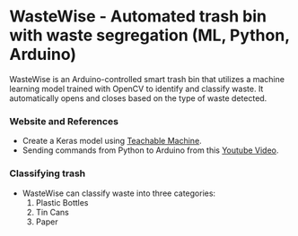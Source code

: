 # WasteWise - Automated trash bin with waste segregation (ML, Python, Arduino)
WasteWise is an Arduino-controlled smart trash bin that utilizes a machine learning model trained with OpenCV to identify and classify waste. It automatically opens and closes based on the type of waste detected.

### Website and References
- Create a Keras model using [Teachable Machine](https://teachablemachine.withgoogle.com/).
- Sending commands from Python to Arduino from this [Youtube Video](https://www.youtube.com/watch?v=I-3cRo7lId8).

### Classifying trash
- WasteWise can classify waste into three categories:
  1. Plastic Bottles
  2. Tin Cans
  3. Paper
